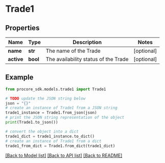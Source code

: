 # Trade1


## Properties

Name | Type | Description | Notes
------------ | ------------- | ------------- | -------------
**name** | **str** | The name of the Trade | [optional] 
**active** | **bool** | The availability status of the Trade | [optional] 

## Example

```python
from procore_sdk.models.trade1 import Trade1

# TODO update the JSON string below
json = "{}"
# create an instance of Trade1 from a JSON string
trade1_instance = Trade1.from_json(json)
# print the JSON string representation of the object
print(Trade1.to_json())

# convert the object into a dict
trade1_dict = trade1_instance.to_dict()
# create an instance of Trade1 from a dict
trade1_from_dict = Trade1.from_dict(trade1_dict)
```
[[Back to Model list]](../README.md#documentation-for-models) [[Back to API list]](../README.md#documentation-for-api-endpoints) [[Back to README]](../README.md)



